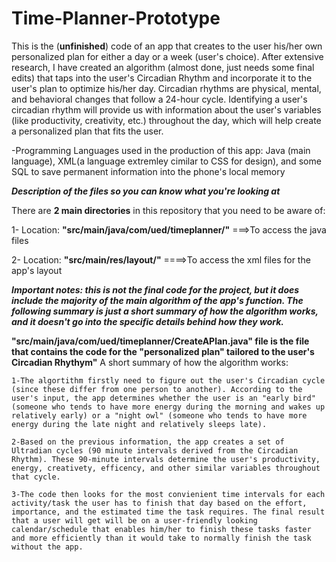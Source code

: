 # Time-Planner-Prototype
This is the (**unfinished**) code of an app that creates to the user his/her own personalized plan for either a day or a week (user's choice). After extensive research, I have created an algorithm (almost done, just needs some final edits) that taps into the user's Circadian Rhythm and incorporate it to the user's plan to optimize his/her day. Circadian rhythms are physical, mental, and behavioral changes that follow a 24-hour cycle. Identifying a user's circadian rhythm will provide us with information about the user's variables (like productivity, creativity, etc.) throughout the day, which will help create a personalized plan that fits the user.

-Programming Languages used in the production of this app: Java (main language), XML(a language extremley cimilar to CSS for design), and some SQL to save permanent information into the phone's local memory

***Description of the files so you can know what you're looking at***

There are **2 main directories** in this repository that you need to be aware of:

1- Location: **"src/main/java/com/ued/timeplanner/"**  ===>To access the java files

2- Location: **"src/main/res/layout/"**   ====>To access the xml files for the app's layout

***Important notes: this is not the final code for the project, but it does include the majority of the main algorithm of the app's function. 
                    The following summary is just a short summary of how the algorithm works, and it doesn't go into the specific details behind how they work.***

**"src/main/java/com/ued/timeplanner/CreateAPlan.java" file is the file that contains the code for the "personalized plan" tailored to the user's Circadian Rhythym"**
A short summary of how the algorithm works:

    1-The algortithm firstly need to figure out the user's Circadian cycle (since these differ from one person to another). According to the user's input, the app determines whether the user is an "early bird" (someone who tends to have more energy during the morning and wakes up relatively early) or a "night owl" (someone who tends to have more energy during the late night and relatively sleeps late). 
    
    2-Based on the previous information, the app creates a set of Ultradian cycles (90 minute intervals derived from the Circadian Rhythm). These 90-minute intervals determine the user's productivity, energy, creativety, efficency, and other similar variables throughout that cycle.
    
    3-The code then looks for the most convienient time intervals for each activity/task the user has to finish that day based on the effort, importance, and the estimated time the task requires. The final result that a user will get will be on a user-friendly looking calendar/schedule that enables him/her to finish these tasks faster and more efficiently than it would take to normally finish the task without the app.
